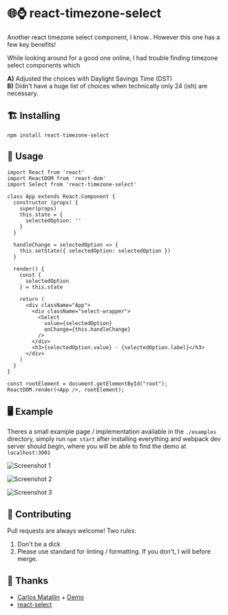 # 🌐⌚ react-timezone-select

Another react timezone select component, I know.. However this one has a few key benefits!

While looking around for a good one online, I had trouble finding timezone select components which   

**A)** Adjusted the choices with Daylight Savings Time (DST)    
**B)** Didn't have a huge list of choices when technically only 24 (ish) are necessary. 

## 🏗️ Installing

```
npm install react-timezone-select
```

## 🔭 Usage 
```
import React from 'react'
import ReactDOM from 'react-dom'
import Select from 'react-timezone-select'

class App extends React.Component {
  constructor (props) {
    super(props)
    this.state = {
      selectedOption: ''
    }
  }

  handleChange = selectedOption => {
    this.setState({ selectedOption: selectedOption })
  }

  render() {
    const {
      selectedOption
    } = this.state

    return (
      <div className="App">
        <div className="select-wrapper">
          <Select 
            value={selectedOption} 
            onChange={this.handleChange}
          />
        </div>
        <h3>{selectedOption.value} - {selectedOption.label}</h3>
      </div>
    )
  }
}

const rootElement = document.getElementById("root");
ReactDOM.render(<App />, rootElement);
```

## 🖥️ Example

Theres a small example page / implementation available in the `./examples` directory, simply run `npm start` after installing everything and webpack dev server should begin, where you will be able to find the demo at `localhost:3001`

![Screenshot 1](screenshots/1.png)

![Screenshot 2](screenshots/2.png)

![Screenshot 3](screenshots/3.png)


## 🚧 Contributing

Pull requests are always welcome! Two rules:

1. Don't be a dick
2. Please use standard for linting / formatting. If you don't, I will before merge.

## 🙏 Thanks

- [Carlos Matallin](https://github.com/matallo/) + [Demo](https://codepen.io/matallo/pen/WEjKqG?editors=1010)
- [react-select](https://react-select.com)

